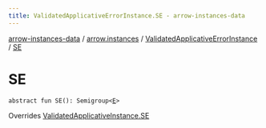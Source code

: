 ```yaml
---
title: ValidatedApplicativeErrorInstance.SE - arrow-instances-data
---
```


[arrow-instances-data](../../index.html) / [arrow.instances](../index.html) / [ValidatedApplicativeErrorInstance](index.html) / [SE](./-s-e.html)

# SE

`abstract fun SE(): Semigroup<`[`E`](index.html#E)`>`

Overrides [ValidatedApplicativeInstance.SE](../-validated-applicative-instance/-s-e.html)

